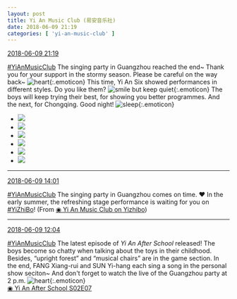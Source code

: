 ```yaml
---
layout: post
title: Yi An Music Club (易安音乐社)
date: 2018-06-09 21:19
categories: [ 'yi-an-music-club' ]
---
```


<div class="weibo-info">
  <a href="https://weibo.com/6094546964/GkBAH9sGM">2018-06-09 21:19</a>
</div>

[#YiAnMusicClub](https://weibo.com/p/100808beae2e3e05b17b64f63ebedca39f19b2/super_index) The singing party in Guangzhou reached the end~ Thank you for your support in the stormy season. Please be careful on the way back~ ![heart](https://img.t.sinajs.cn/t4/appstyle/expression/ext/normal/8a/2018new_xin_org.png){:.emoticon} This time, Yi An Six showed performances in different styles. Do you like them? ![smile but keep quiet](https://img.t.sinajs.cn/t4/appstyle/expression/ext/normal/2d/2018new_xiaoerbuyu_org.png){:.emoticon} The boys will keep trying their best, for showing you better programmes. And the next, for Chongqing. Good night! ![sleep](https://img.t.sinajs.cn/t4/appstyle/expression/ext/normal/e2/2018new_shuijiao_org.png){:.emoticon}

<!-- more -->

<ul class="weibo-pic-list-2">
  <li class="weibo-pic">
    <a href="https://wx2.sinaimg.cn/mw690/006Es64Aly1fs58pbzfzpj3334223qv6.jpg"><img src="https://wx2.sinaimg.cn/thumb150/006Es64Aly1fs58pbzfzpj3334223qv6.jpg"/></a>
  </li>
  <li class="weibo-pic">
    <a href="https://wx3.sinaimg.cn/mw690/006Es64Aly1fs58peg2czj335s23u1ky.jpg"><img src="https://wx3.sinaimg.cn/thumb150/006Es64Aly1fs58peg2czj335s23u1ky.jpg"/></a>
  </li>
  <li class="weibo-pic">
    <a href="https://wx2.sinaimg.cn/mw690/006Es64Aly1fs58p8k52hj335s23ue83.jpg"><img src="https://wx2.sinaimg.cn/thumb150/006Es64Aly1fs58p8k52hj335s23ue83.jpg"/></a>
  </li>
  <li class="weibo-pic">
    <a href="https://wx4.sinaimg.cn/mw690/006Es64Aly1fs58pflxx9j31s016ottc.jpg"><img src="https://wx4.sinaimg.cn/thumb150/006Es64Aly1fs58pflxx9j31s016ottc.jpg"/></a>
  </li>
  <li class="weibo-pic">
    <a href="https://wx4.sinaimg.cn/mw690/006Es64Aly1fs58phtu85j33342237wh.jpg"><img src="https://wx4.sinaimg.cn/thumb150/006Es64Aly1fs58phtu85j33342237wh.jpg"/></a>
  </li>
  <li class="weibo-pic">
    <a href="https://wx3.sinaimg.cn/mw690/006Es64Aly1fs58pjtuo2j33tm2jsx6p.jpg"><img src="https://wx3.sinaimg.cn/thumb150/006Es64Aly1fs58pjtuo2j33tm2jsx6p.jpg"/></a>
  </li>
</ul>

---

<div class="weibo-info">
  <a href="https://weibo.com/6094546964/GkyIEcS4D">2018-06-09 14:01</a>
</div>

[#YiAnMusicClub](https://weibo.com/p/100808beae2e3e05b17b64f63ebedca39f19b2/super_index) The singing party in Guangzhou comes on time. ❤️ In the early summer, the refreshing stage performance is waiting for you on [#YiZhiBo](http://s.weibo.com/weibo/%23%E4%B8%80%E7%9B%B4%E6%92%AD%23)! (From [◉ Yi An Music Club on Yizhibo](https://www.yizhibo.com/l/WBYTH8F5mNjNsUpC.html))

---

<div class="weibo-info">
  <a href="https://weibo.com/6094546964/GkxXibEst">2018-06-09 12:04</a>
</div>

[#YiAnMusicClub](https://weibo.com/p/100808beae2e3e05b17b64f63ebedca39f19b2/super_index) The latest episode of *Yi An After School* released! The boys become so chatty when talking about the toys in their childhood. Besides, “upright forest” and “musical chairs” are in the game section. In the end, FANG Xiang-rui and SUN Yi-hang each sing a song in the personal show seciton~ And don't forget to watch the live of the Guangzhou party at 2 p.m. ![heart](https://img.t.sinajs.cn/t4/appstyle/expression/ext/normal/8a/2018new_xin_org.png){:.emoticon}  
[◉ Yi An After School S02E07](http://www.iqiyi.com/v_19rr0jbdig.html)
